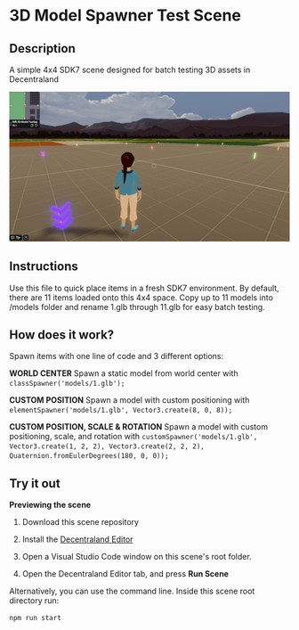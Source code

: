 # 3D Model Spawner Test Scene

## Description

A simple 4x4 SDK7 scene designed for batch testing 3D assets in Decentraland

<img src="/images/scene-thumbnail.png">

## Instructions

Use this file to quick place items in a fresh SDK7 environment. By default, there are 11 items loaded onto this 4x4 space. Copy up to 11 models into /models folder and rename 1.glb through 11.glb for easy batch testing.

## How does it work?

Spawn items with one line of code and 3 different options:

**WORLD CENTER**
Spawn a static model from world center with ```classSpawner('models/1.glb');```

**CUSTOM POSITION**
Spawn a model with custom positioning with ```elementSpawner('models/1.glb', Vector3.create(8, 0, 8));```

**CUSTOM POSITION, SCALE & ROTATION**
Spawn a model with custom positioning, scale, and rotation with ```customSpawner('models/1.glb', Vector3.create(1, 2, 2), Vector3.create(2, 2, 2), Quaternion.fromEulerDegrees(180, 0, 0));```

## Try it out

**Previewing the scene**

1. Download this scene repository

2. Install the [Decentraland Editor](https://docs.decentraland.org/creator/development-guide/sdk7/editor/)

3. Open a Visual Studio Code window on this scene's root folder.

4. Open the Decentraland Editor tab, and press **Run Scene**

Alternatively, you can use the command line. Inside this scene root directory run:

```
npm run start
```
